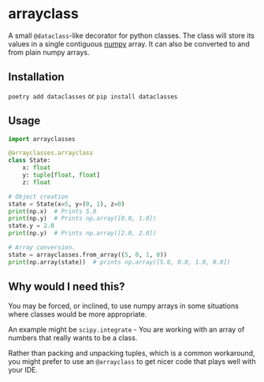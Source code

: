 # arrayclass

A small `@dataclass`-like decorator for python classes. The class will store its values in a single contiguous [numpy](https://numpy.org) array. It can also be converted to and from plain numpy arrays.

## Installation

`poetry add dataclasses` or `pip install dataclasses`

## Usage

```py
import arrayclasses

@arrayclasses.arrayclass
class State:
    x: float
    y: tuple[float, float]
    z: float

# Object creation
state = State(x=5, y=(0, 1), z=0)
print(np.x)  # Prints 5.0
print(np.y)  # Prints np.array([0.0, 1.0])
state.y = 2.0
print(np.y)  # Prints np.array([2.0, 2.0])

# Array conversion.
state = arrayclasses.from_array((5, 0, 1, 0))
print(np.array(state))  # prints np.array([5.0, 0.0, 1.0, 0.0])
```

## Why would I need this?

You may be forced, or inclined, to use numpy arrays in some situations where classes would be more appropriate.

An example might be `scipy.integrate` - You are working with an array of numbers that really wants to be a class.

Rather than packing and unpacking tuples, which is a common workaround, you might prefer to use an `@arrayclass` to get nicer code that plays well with your IDE.
